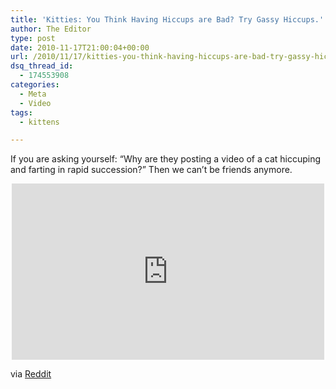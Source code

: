 ```yaml
---
title: 'Kitties: You Think Having Hiccups are Bad? Try Gassy Hiccups.'
author: The Editor
type: post
date: 2010-11-17T21:00:04+00:00
url: /2010/11/17/kitties-you-think-having-hiccups-are-bad-try-gassy-hiccups/
dsq_thread_id:
  - 174553908
categories:
  - Meta
  - Video
tags:
  - kittens

---
```

If you are asking yourself: &#8220;Why are they posting a video of a cat hiccuping and farting in rapid succession?&#8221; Then we can&#8217;t be friends anymore.

<span class="embed-youtube" style="text-align:center; display: block;"><iframe class='youtube-player' type='text/html' width='500' height='282' src='http://www.youtube.com/embed/9XhC5b2FEOk?version=3&#038;rel=1&#038;fs=1&#038;autohide=2&#038;showsearch=0&#038;showinfo=1&#038;iv_load_policy=1&#038;wmode=transparent' allowfullscreen='true' style='border:0;'></iframe></span>

via <a href="http://www.reddit.com/r/funny/comments/e7jgp/cat_hiccups_then_farts_i_watched_this_atleast_30/" target="_blank">Reddit</a>